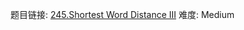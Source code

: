 题目链接: [245.Shortest Word Distance III][1]
难度: Medium

[1]: https://leetcode.com/problems/shortest-word-distance-iii/